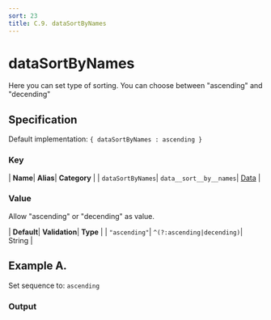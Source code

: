 ```yaml
---
sort: 23
title: C.9. dataSortByNames
---
```

# dataSortByNames

Here you can set type of sorting. You can choose between "ascending" and "decending"


## Specification

Default implementation: ```{ dataSortByNames : ascending }```

### Key

| **Name**| **Alias**| **Category** |
| ```dataSortByNames```| ```data__sort__by__names```| [Data](../options/#data) |

### Value

Allow "ascending" or "decending" as value.

| **Default**| **Validation**| **Type** |
| ```"ascending"```| ```^(?:ascending|decending)```| String |



## Example A.

Set sequence to: ```ascending```

### Output

  <div id="a">
      <script> 
          d3.statosio( 
    file, 
    "name", 
    [ "mobile",  "desktop" ], 
    { "dataSortCurrent" : "names", "dataSortByNames" : "ascending", "view__dom_id" : "a" }
)

      </script>
  </div>

Open output in a [blank window](../sources/dataSortByNames--example-a.html){:target="_self"}. 
Download examples [as zip](../sources/dataSortByNames.zip){:target="_blank"}. 

### Parameters

This dataset shows the mobile **and** desktop google pagerank performance score for a certain website.

| | **Value** | **Type** |
|------:|:------|:------|
| **Source** | ["../data/performance.json"](../data/performance.json) | String |
| **X** | ```"name"``` | String |
| **Y** | ```[ "mobile",  "desktop" ]``` | Array |
| **Options** | ```{ "dataSortCurrent" : "names", "dataSortByNames" : "ascending" }``` | Object |


### Javascript

* Invoke Function

```javascript
d3.statosio( 
    file, 
    "name", 
    [ "mobile",  "desktop" ], 
    { "dataSortCurrent" : "names", "dataSortByNames" : "ascending" }
)
```

* HTML Implementation

```html
<!DOCTYPE html>
<head>
    <title>d3.statosio - dataSortByNames</title>
    <meta content="text/html;charset=utf-8" http-equiv="Content-Type">
    <meta content="utf-8" http-equiv="encoding">
    <script src="https://cdnjs.cloudflare.com/ajax/libs/d3/6.2.0/d3.js"></script>
    <script src="https://cdnjs.cloudflare.com/ajax/libs/statosio/0.9/statosio.js"></script>
</head>
<body>
    <script>
        d3.json( "../data/performance.json" )
            .then( ( file ) => {
                d3.statosio( 
                    file, 
                    "name", 
                    [ "mobile",  "desktop" ], 
                    { "dataSortCurrent" : "names", "dataSortByNames" : "ascending" }
                )
            } )
    </script>
</body>
```
### Ruby

* Gem Install

```ruby
gem install statosio
gem install prawn
gem install prawn-svg
```

* Implementation

```ruby
require "statosio"
require "prawn"
require "prawn-svg"

file = File.read( "../data/performance.json" )
dataset = JSON.parse( file )

statosio = Statosio::Generate.new
chart = statosio.svg(
    dataset: dataset,
    x: "name", 
    y: [ "mobile",  "desktop" ],
    options: {"dataSortCurrent"=>"names", "dataSortByNames"=>"ascending"}
    
)

Prawn::Document.generate( "statosio.pdf" ) do | pdf |
  pdf.svg( chart, width: 500 )
end
```
## Example B.

Set sequence to: ```decending```

### Output

  <div id="b">
      <script> 
          d3.statosio( 
    file, 
    "name", 
    [ "mobile",  "desktop" ], 
    { "dataSortCurrent" : "names", "dataSortByNames" : "decending", "view__dom_id" : "b" }
)

      </script>
  </div>

Open output in a [blank window](../sources/dataSortByNames--example-b.html){:target="_self"}. 
Download examples [as zip](../sources/dataSortByNames.zip){:target="_blank"}. 

### Parameters

This dataset shows the mobile **and** desktop google pagerank performance score for a certain website.

| | **Value** | **Type** |
|------:|:------|:------|
| **Source** | ["../data/performance.json"](../data/performance.json) | String |
| **X** | ```"name"``` | String |
| **Y** | ```[ "mobile",  "desktop" ]``` | Array |
| **Options** | ```{ "dataSortCurrent" : "names", "dataSortByNames" : "decending" }``` | Object |


### Javascript

* Invoke Function

```javascript
d3.statosio( 
    file, 
    "name", 
    [ "mobile",  "desktop" ], 
    { "dataSortCurrent" : "names", "dataSortByNames" : "decending" }
)
```

* HTML Implementation

```html
<!DOCTYPE html>
<head>
    <title>d3.statosio - dataSortByNames</title>
    <meta content="text/html;charset=utf-8" http-equiv="Content-Type">
    <meta content="utf-8" http-equiv="encoding">
    <script src="https://cdnjs.cloudflare.com/ajax/libs/d3/6.2.0/d3.js"></script>
    <script src="https://cdnjs.cloudflare.com/ajax/libs/statosio/0.9/statosio.js"></script>
</head>
<body>
    <script>
        d3.json( "../data/performance.json" )
            .then( ( file ) => {
                d3.statosio( 
                    file, 
                    "name", 
                    [ "mobile",  "desktop" ], 
                    { "dataSortCurrent" : "names", "dataSortByNames" : "decending" }
                )
            } )
    </script>
</body>
```
### Ruby

* Gem Install

```ruby
gem install statosio
gem install prawn
gem install prawn-svg
```

* Implementation

```ruby
require "statosio"
require "prawn"
require "prawn-svg"

file = File.read( "../data/performance.json" )
dataset = JSON.parse( file )

statosio = Statosio::Generate.new
chart = statosio.svg(
    dataset: dataset,
    x: "name", 
    y: [ "mobile",  "desktop" ],
    options: {"dataSortCurrent"=>"names", "dataSortByNames"=>"decending"}
    
)

Prawn::Document.generate( "statosio.pdf" ) do | pdf |
  pdf.svg( chart, width: 500 )
end
```
